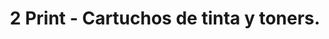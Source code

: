 ---
title: "2 Print - Cartuchos de tinta y toners."
url: /galapagar/2-print-cartuchos-de-tinta-y-toners/
shop: ordenador
---